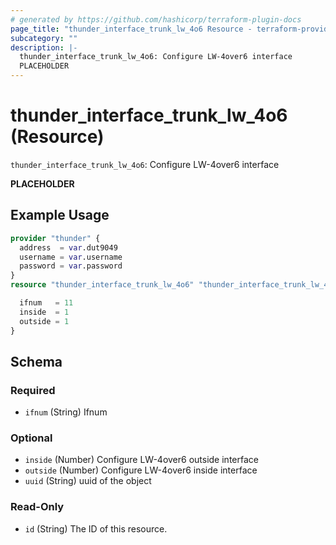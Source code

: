 ```yaml
---
# generated by https://github.com/hashicorp/terraform-plugin-docs
page_title: "thunder_interface_trunk_lw_4o6 Resource - terraform-provider-thunder"
subcategory: ""
description: |-
  thunder_interface_trunk_lw_4o6: Configure LW-4over6 interface
  PLACEHOLDER
---
```


# thunder_interface_trunk_lw_4o6 (Resource)

`thunder_interface_trunk_lw_4o6`: Configure LW-4over6 interface

__PLACEHOLDER__

## Example Usage

```terraform
provider "thunder" {
  address  = var.dut9049
  username = var.username
  password = var.password
}
resource "thunder_interface_trunk_lw_4o6" "thunder_interface_trunk_lw_4o6" {

  ifnum   = 11
  inside  = 1
  outside = 1
}
```

<!-- schema generated by tfplugindocs -->
## Schema

### Required

- `ifnum` (String) Ifnum

### Optional

- `inside` (Number) Configure LW-4over6 outside interface
- `outside` (Number) Configure LW-4over6 inside interface
- `uuid` (String) uuid of the object

### Read-Only

- `id` (String) The ID of this resource.


